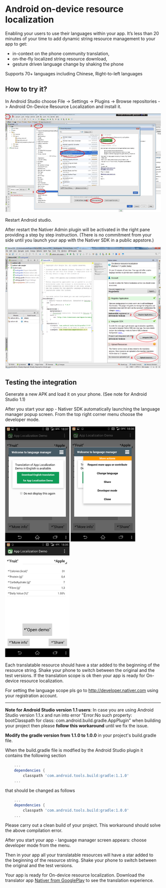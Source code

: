 Android on-device resource localization
=======================================

Enabling your users to use their languages within your app. 
It’s less than 20 minutes of your time to add dynamic string resource management to your app to get:

* in-context on the phone community translation,
* on-the-fly localized string resource download,
* gesture driven language change by shaking the phone

Supports 70+ languages including Chinese, Right-to-left languages

How to try it?
------------
In Android Studio choose File -> Settings -> Plugins -> Browse repositories -> Android On-Device Resource Localization and install it. 

![](./doc/images/1_install_plugin.png)

Restart Android studio.

After restart the Nativer Admin plugin will be activated in the right pane providing a step by step instruction. (There is no commitment from your side until you launch your app with the Nativer SDK in a public appstore.) 

![](./doc/images/4_register_new_account_2.png)

Testing the integration
------------
Generate a new APK and load it on your phone. (See note for Android Studio 1.1)

After you start your app - Nativer SDK automatically launching the language manager popup screen. From the top right corner menu choose the developer mode.

![](./doc/images/6_welcome_ui.png)
![](./doc/images/7_welcome_ui_2.png)
![](./doc/images/8_pseudo_translation.png)

Each translatable resource should have a star added to the beginning of the resource string. Shake your phone to switch between the original and the test versions. If the translation scope is ok then your app is ready for On-device resource localization. 

For setting the language scope pls go to http://developer.nativer.com using your registration account.

------------


**Note for Android Studio version 1.1 users**: 
In case you are using Android Studio version 1.1.x and run into error "Error:No such property: bootClasspath for class: com.android.build.gradle.AppPlugin" when building your project then please **follow this workaround** until we fix the issue.

**Modify the gradle version from 1.1.0 to 1.0.0** in your project's build.gradle file.

When the build.gradle file is modfied by the Android Studio plugin it contains the following section

```groovy
    ...
    dependencies {
        classpath 'com.android.tools.build:gradle:1.1.0'
    ...
```

that should be changed as follows

```groovy
    ...
    dependencies {
        classpath 'com.android.tools.build:gradle:1.0.0'
    ...
```

Please carry out a clean build of your project. This workaround should solve the above compilation error.

After you start your app - language manager screen appears: choose developer mode from the menu.




Then in your app all your translatable resources will have a star added to the beginning of the resource string. 
Shake your phone to switch between the original and the test versions. 

Your app is ready for On-device resource localization.
Download the translator app [Nativer from GooglePlay](https://play.google.com/store/apps/details?id=com.transround.nativer&referrer=utm_source%3Dgithub%26utm_medium%3Dreferral%26utm_campaign%3Don-device-leiras) to see the translation experience. 



